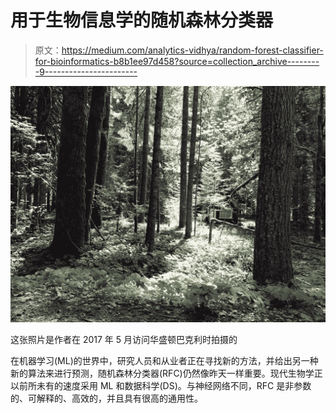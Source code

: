# 用于生物信息学的随机森林分类器

> 原文：<https://medium.com/analytics-vidhya/random-forest-classifier-for-bioinformatics-b8b1ee97d458?source=collection_archive---------9----------------------->

![](img/b4feecadcbdd8c186fb5a02f527cdfa6.png)

这张照片是作者在 2017 年 5 月访问华盛顿巴克利时拍摄的

在机器学习(ML)的世界中，研究人员和从业者正在寻找新的方法，并给出另一种新的算法来进行预测，随机森林分类器(RFC)仍然像昨天一样重要。现代生物学正以前所未有的速度采用 ML 和数据科学(DS)。与神经网络不同，RFC 是非参数的、可解释的、高效的，并且具有很高的通用性。